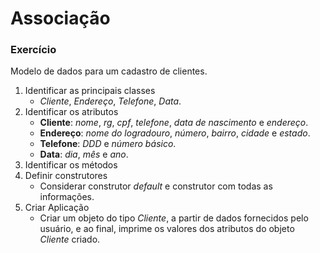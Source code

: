 # Associação

### **Exercício**

Modelo de dados para um cadastro de clientes.

1. Identificar as principais classes
    - *Cliente*, *Endereço*, *Telefone*, *Data*.
2. Identificar os atributos
    - **Cliente**: *nome*, *rg*, *cpf*, *telefone*, *data de nascimento* e *endereço*.
    - **Endereço**: *nome do logradouro*, *número*, *bairro*, *cidade* e *estado*.
    - **Telefone**: *DDD* e *número básico*.
    - **Data**: *dia*, *mês* e *ano*.
3. Identificar os métodos
4. Definir construtores
    - Considerar construtor *default* e construtor com todas as informações.
5. Criar Aplicação
    - Criar um objeto do tipo *Cliente*, a partir de dados fornecidos pelo usuário, e ao final, imprime os valores dos atributos do objeto *Cliente* criado.